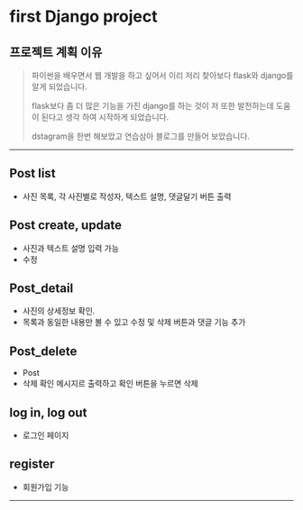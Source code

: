 # first Django project

## 프로젝트 계획 이유

> 파이썬을 배우면서 웹 개발을 하고 싶어서 이리 저리 찾아보다 flask와 django를 알게 되었습니다.
>
> flask보다 좀 더 많은 기능을 가진 django를 하는 것이 저 또한 발전하는데 도움이 된다고 생각 하여 시작하게 되었습니다.
>
> dstagram을 한번 해보았고 연습삼아 블로그를 만들어 보았습니다.
---------------------------------------------------------------------

Post list
------------
- 사진 목록, 각 사진별로 작성자, 텍스트 설명, 댓글달기 버튼 출력

Post create, update
------------
- 사진과 텍스트 설명 입력 가능
- 수정

Post_detail
--------
- 사진의 상세정보 확인.
- 목록과 동일한 내용만 볼 수 있고 수정 및 삭제 버튼과 댓글 기능 추가

Post_delete
------
- Post
- 삭제 확인 메시지르 출력하고 확인 버튼을 누르면 삭제

log in, log out
----------------
- 로그인 페이지

register
---------
- 회원가입 기능

--------------------------------------------------------